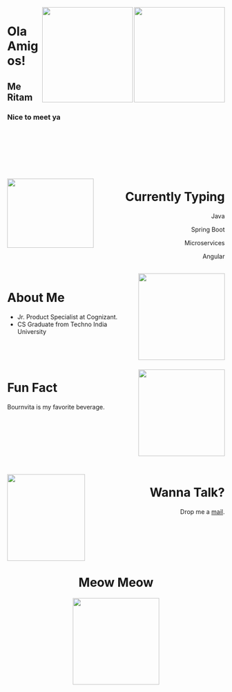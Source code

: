<img src="https://c.tenor.com/Dr5sZCODJ50AAAAi/mochi-mochi-hello-grey-cat-mochi-mochi.gif#gh-light-mode-only" align="right" height="220" width="210" />
<img src="https://c.tenor.com/ftqs42Yna-oAAAAj/mochi-mochi-hello-white-mochi-mochi.gif#gh-dark-mode-only" align="right" height="220" width="210" />

<h1>Ola Amigos!</h1>
<h2>Me Ritam</h2>
<h3>Nice to meet ya</h3>

<br><br><br><br><br><br>

<img src="https://c.tenor.com/-Fbyl7vqHiYAAAAi/goma-cat.gif" align="left" height="160" width="200" />
<h1 align ="right">Currently Typing</h1>
<div align="right">
<p>Java</p>
<p>Spring Boot</p>
<p>Microservices</p>
<p>Angular</p>
</div>

<br>

<img src="https://c.tenor.com/HrnzpVl5WMUAAAAj/peach-goma.gif" align="right" height="200" width="200" />
<h1>About Me</h1>

- Jr. Product Specialist at Cognizant.
- CS Graduate from Techno India University

<br><br><br>

<img src="https://c.tenor.com/07iv8w7ql3gAAAAj/milktea.gif" align="right" height="200" width="200" />
<h1>Fun Fact</h1>
Bournvita is my favorite beverage.

<br><br><br><br><br><br><br>

<img src="https://c.tenor.com/qlejSNNE55IAAAAj/tkthao219-bubududu.gif" align="left" height="200" width="180" />

<h1 align="right">Wanna Talk?</h1>
<p align="right">
Drop me a <a href="mailto:mailbox.ritamchakraborty@gmail.com">mail</a>.
</p>

<br><br><br><br><br>


<h1  align="center">Meow Meow</h1>
<p align="center">
<img src="https://c.tenor.com/iRn9h2dTMhcAAAAi/mochi-mochi-peach-cat-cat.gif" height="200" width="200" />
</p>


<!-- ![thinking](https://c.tenor.com/Ji8vLfj669IAAAAi/thinking-goma.gif)

![coffee](https://c.tenor.com/FeP5S9K0ZqIAAAAi/peach-cat.gif)

![bye bye](https://c.tenor.com/cPm8ayQ03rUAAAAj/chibi-cat-mochi-cat.gif)

![resting](https://c.tenor.com/8fRRx-eZPsQAAAAM/mochi-cats-alluzxi.gif)

![sitting](https://c.tenor.com/Jv1pxQKZefgAAAAM/peach-goma.gif)

![excited](https://c.tenor.com/TcMXxO_U0dgAAAAM/mochi-mochi-cat-peach.gif)

![feeding bottle](https://c.tenor.com/Fl4euwoyUe4AAAAj/laumine.gif) -->
